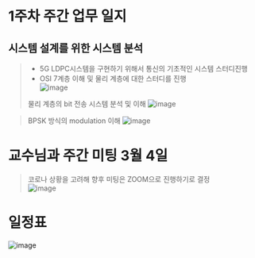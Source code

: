 # 1주차 주간 업무 일지 
## 시스템 설계를 위한 시스템 분석    
> + 5G LDPC시스템을 구현하기 위해서 통신의 기초적인 시스템 스터디진행     
> + OSI 7계층 이해 및 물리 계층에 대한 스터디를 진행     
> ![image](https://user-images.githubusercontent.com/45085563/170300764-a95c590e-58be-4d21-ac0b-5ed24a419e51.png)
> 
> 물리 계층의 bit 전송 시스템 분석 및 이해 
![image](https://user-images.githubusercontent.com/45085563/170300579-f191684c-3382-4430-aec8-c414f3aa5123.png)

> BPSK 방식의 modulation 이해 
> ![image](https://user-images.githubusercontent.com/45085563/170301225-e431115a-91fd-4565-a957-f0ed138af31c.png)

# 교수님과 주간 미팅 3월 4일
>코로나 상황을 고려해 향후 미팅은 ZOOM으로 진행하기로 결정  
>![image](https://user-images.githubusercontent.com/45085563/170300064-269b8dc7-830a-4547-9de2-8df970203b91.png)




# 일정표 
![image](https://user-images.githubusercontent.com/45085563/170299427-c74466c6-7577-462f-8bb0-f3e671e3e729.png)
